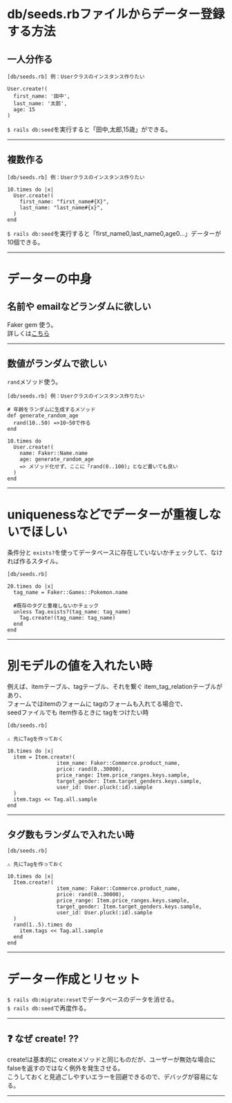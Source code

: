 # db/seeds.rbファイルからデーター登録する方法
## 一人分作る
~~~
[db/seeds.rb] 例：Userクラスのインスタンス作りたい

User.create!(
  first_name: '田中',
  last_name: '太郎',
  age: 15
)
~~~
`$ rails db:seed`を実行すると「田中,太郎,15歳」ができる。
***

## 複数作る
~~~
[db/seeds.rb] 例：Userクラスのインスタンス作りたい

10.times do |x|
  User.create!(
    first_name: "first_name#{X}",
    last_name: "last_name#{x}",
  )
end
~~~
`$ rails db:seed`を実行すると「first_name0,last_name0,age0...」データーが10個できる。
***

# データーの中身
## 名前や emailなどランダムに欲しい
Faker gem 使う。      
詳しくは[こちら](https://github.com/Tarara33/TIL/blob/main/Rails/Gem/faker.md)
***

## 数値がランダムで欲しい
`rand`メソッド使う。
~~~
[db/seeds.rb] 例：Userクラスのインスタンス作りたい

# 年齢をランダムに生成するメソッド
def generate_random_age
  rand(10..50) =>10~50で作る
end

10.times do 
  User.create!(
    name: Faker::Name.name
    age: generate_random_age
    => メソッド化せず、ここに「rand(0..100)」となど書いても良い
  )
end
~~~
***

# uniquenessなどでデーターが重複しないでほしい
条件分と `exists?`を使ってデータベースに存在していないかチェックして、なければ作るスタイル。
~~~
[db/seeds.rb]

20.times do |x|
  tag_name = Faker::Games::Pokemon.name

  #既存のタグと重複しないかチェック
  unless Tag.exists?(tag_name: tag_name)
    Tag.create!(tag_name: tag_name)
  end
end
~~~
***

# 別モデルの値を入れたい時
例えば、itemテーブル、tagテーブル、それを繋ぐ item_tag_relationテーブルがあり、  
フォームではitemのフォームに tagのフォームも入れてる場合で、  
seedファイルでも item作るときに tagをつけたい時
~~~
[db/seeds.rb]

⚠️ 先にTagを作っておく

10.times do |x|
  item = Item.create!(
                item_name: Faker::Commerce.product_name,
                price: rand(0..30000),
                price_range: Item.price_ranges.keys.sample,
                target_gender: Item.target_genders.keys.sample,
                user_id: User.pluck(:id).sample
  )
  item.tags << Tag.all.sample
end
~~~
***

## タグ数もランダムで入れたい時
~~~
[db/seeds.rb]

⚠️ 先にTagを作っておく

10.times do |x|
  Item.create!(
                item_name: Faker::Commerce.product_name,
                price: rand(0..30000),
                price_range: Item.price_ranges.keys.sample,
                target_gender: Item.target_genders.keys.sample,
                user_id: User.pluck(:id).sample
  )
  rand(1..5).times do
    item.tags << Tag.all.sample
  end
end
~~~
***

# データー作成とリセット
`$ rails db:migrate:reset`でデータベースのデータを消せる。    
`$ rails db:seed`で再度作る。
***

## ❓ なぜ create! ??
create!は基本的に createメソッドと同じものだが、ユーザーが無効な場合に falseを返すのではなく例外を発生させる。    
こうしておくと見過ごしやすいエラーを回避できるので、デバッグが容易になる。
***

